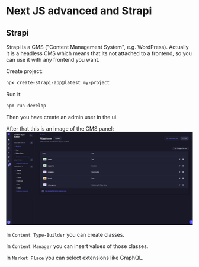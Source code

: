 # Next JS advanced and Strapi

## Strapi
Strapi is a CMS ("Content Management System", e.g. WordPress). Actually it is a headless CMS which means that its not attached to a frontend, so you can use it with any frontend you want.

Create project:
```sh
npx create-strapi-app@latest my-project
```

Run it:
```sh
npm run develop
```

Then you have create an admin user in the ui.

After that this is an image of the CMS panel:
![Strapi](strapi.png)

In `Content Type-Builder` you can create classes.

In `Content Manager` you can insert values of those classes.

In `Market Place` you can select extensions like GraphQL.